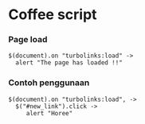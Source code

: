 # Coffee script

### Page load

	$(document).on "turbolinks:load" ->
	  alert "The page has loaded !!"

### Contoh penggunaan

	$(document).on "turbolinks:load", ->
	  $("#new_link").click ->
	     alert "Horee"
